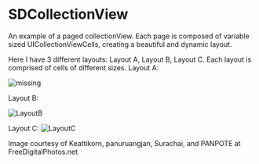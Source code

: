 # SDCollectionView

An example of a paged collectionView.  Each page is composed of variable sized UICollectionViewCells, creating a beautiful and dynamic layout.

Here I have 3 different layouts: Layout A, Layout B, Layout C.  Each layout is comprised of cells of different sizes.
Layout A:




































<img src='http://i59.tinypic.com/3515p2h.png' alt='missing' />
  

Layout B: 































![LayoutB](http://i59.tinypic.com/e5phxe.jpg)



Layout C: ![LayoutC](http://i61.tinypic.com/8xpkx2.pn)








































Image courtesy of Keattikorn, panuruangjan, Surachai, and PANPOTE at FreeDigitalPhotos.net
